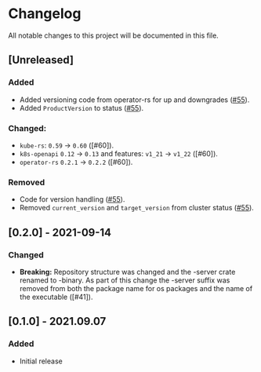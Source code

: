 # Changelog

All notable changes to this project will be documented in this file.

## [Unreleased]

### Added
- Added versioning code from operator-rs for up and downgrades ([#55]).
- Added `ProductVersion` to status ([#55]).

### Changed:
- `kube-rs`: `0.59` → `0.60` ([#60]).
- `k8s-openapi` `0.12` → `0.13` and features: `v1_21` → `v1_22` ([#60]).
- `operator-rs` `0.2.1` → `0.2.2` ([#60]).

### Removed
- Code for version handling ([#55]).
- Removed `current_version` and `target_version` from cluster status ([#55]).

[#61]: https://github.com/stackabletech/monitoring-operator/pull/61
[#55]: https://github.com/stackabletech/monitoring-operator/pull/55

## [0.2.0] - 2021-09-14

### Changed
- **Breaking:** Repository structure was changed and the -server crate renamed to -binary. As part of this change the -server suffix was removed from both the package name for os packages and the name of the executable ([#41]).

## [0.1.0] - 2021.09.07

### Added

- Initial release
